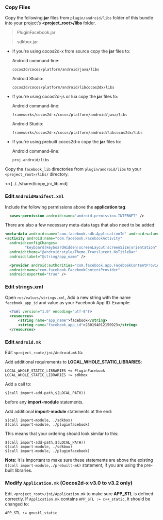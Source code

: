 ### Copy Files
Copy the following __jar__ files from `plugin/android/libs` folder of this
bundle into your project’s __<project_root>/libs__ folder.

> PluginFacebook.jar

> sdkbox.jar


* If you're using cocos2d-x from source copy the __jar__ files to:

	Android command-line:
	```
	cocos2d/cocos/platform/android/java/libs
	```

	Android Studio:
	```
	cocos2d/cocos/platform/android/libcocos2dx/libs
	```

* If you're using cocos2d-js or lua copy the __jar__ files to:

	Android command-line:
	```
	frameworks/cocos2d-x/cocos/platform/android/java/libs
	```

	Android Studio:
	```
	frameworks/cocos2d-x/cocos/platform/android/libcocos2dx/libs
	```

* If you're using prebuilt cocos2d-x copy the __jar__ files to:

	Android command-line:
	```
	proj.android/libs
	```

Copy the `facebook_lib` directories from `plugin/android/libs` to your `<project_root>/libs/` directory.

<<[../../shared/copy_jni_lib.md]


### Edit `AndroidManifest.xml`
Include the following permissions above the __application tag__:
```xml
  <uses-permission android:name="android.permission.INTERNET" />
```

There are also a few necessary meta-data tags that also need to be added:
```xml
<meta-data android:name="com.facebook.sdk.ApplicationId" android:value="@string/facebook_app_id"/>
<activity android:name="com.facebook.FacebookActivity"
  android:configChanges=
         "keyboard|keyboardHidden|screenLayout|screenSize|orientation"
  android:theme="@android:style/Theme.Translucent.NoTitleBar"
  android:label="@string/app_name" />

  <provider android:authorities="com.facebook.app.FacebookContentProvider__replace_with_your_app_id__"
  android:name="com.facebook.FacebookContentProvider"
  android:exported="true" />
```

### Edit strings.xml
Open `res/values/strings.xml`, Add a new string with the name
`facebook_app_id` and value as your Facebook App ID. Example:

```xml
  <?xml version="1.0" encoding="utf-8"?>
  <resources>
      <string name="app_name">facebook</string>
      <string name="facebook_app_id">280194012150923</string>
  </resources>
```

### Edit `Android.mk`
Edit `<project_root>/jni/Android.mk` to:

Add additional requirements to __LOCAL_WHOLE_STATIC_LIBRARIES__:
```
LOCAL_WHOLE_STATIC_LIBRARIES += PluginFacebook
LOCAL_WHOLE_STATIC_LIBRARIES += sdkbox
```

Add a call to:
```
$(call import-add-path,$(LOCAL_PATH))
```
before any __import-module__ statements.

Add additional __import-module__ statements at the end:
```
$(call import-module, ./sdkbox)
$(call import-module, ./pluginfacebook)
```

This means that your ordering should look similar to this:
```
$(call import-add-path,$(LOCAL_PATH))
$(call import-module, ./sdkbox)
$(call import-module, ./pluginfacebook)
```

  __Note:__ It is important to make sure these statements are above the existing `$(call import-module,./prebuilt-mk)` statement, if you are using the pre-built libraries.

### Modify `Application.mk` (Cocos2d-x v3.0 to v3.2 only)
Edit `<project_root>/jni/Application.mk` to make sure __APP_STL__ is defined
correctly. If `Application.mk` contains `APP_STL := c++_static`, it should be
changed to:
```
APP_STL := gnustl_static
```
